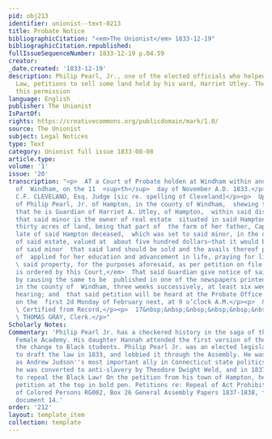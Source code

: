 ```yaml
---
pid: obj213
identifier: unionist--text-0213
title: Probate Notice
bibliographicCitation: "<em>The Unionist</em> 1833-12-19"
bibliographicCitation.republished: 
fullIssueSequenceNumber: 1833-12-19 p.04.59
creator: 
_date.created: '1833-12-19'
description: Philip Pearl, Jr., one of the elected officials who helped pass the Black
  Law, petitions to sell some land held by his ward, Harriet Utley. The court grants
  this permission
language: English
publisher: The Unionist
IsPartOf: 
rights: https://creativecommons.org/publicdomain/mark/1.0/
source: The Unionist
subject: Legal Notices
type: Text
category: Unionist full issue 1833-08-08
article.type: 
volume: '1'
issue: '20'
transcription: "<p>  AT a Court of Probate holden at Windham within and for the district
  of  Windham, on the 11  <sup>th</sup>  day of November A.D. 1833.</p><p>Present,
  C.F. CLEVELAND, Esq. Judge [sic re. spelling of Cleveland]</p><p>  Upon the petition
  of Philip Pearl, Jr. of Hampton, in the county of Windham,  shewing to this court
  that he is Guardian of Harriet A. Utley, of Hampton,  within said district, minor;
  that said minor is the owner of real estate  situated in said Hampton, viz.—about
  thirty acres of land, being that part of  the farm of her father, Capt. Thomas Utley,
  late of said Hampton deceased,  which was set to said minor, in the distribution
  of said estate, valued at  about five hundred dollars—that it would be for the interest
  of said minor  that said land should be sold and the avails thereof put on interest
  of  applied for her education and advancement in life, praying for liberty to sell
  \ said property, for the purposes aforesaid, as per petition on file.</p><p>  <em>It
  is ordered by this Court,</em>  That said Guardian give notice of said application,
  by causing the same to be  published in one of the newspapers printed in Brooklyn,
  in the county of  Windham, three weeks successively, at least six weeks before the
  hearing; and  that said petition will be heard at the Probate Office in said district
  on the  first 2d Monday of February next, at 9 o’clock A.M.</p><p>  &nbsp;&nbsp;&nbsp;&nbsp;&nbsp;&nbsp;&nbsp;&nbsp;&nbsp;&nbsp;&nbsp;&nbsp;&nbsp;&nbsp;&nbsp;&nbsp;&nbsp;&nbsp;&nbsp;&nbsp;&nbsp;&nbsp;&nbsp;
  \ Certified from Record,</p><p>  17&nbsp;&nbsp;&nbsp;&nbsp;&nbsp;&nbsp;&nbsp;&nbsp;&nbsp;&nbsp;&nbsp;&nbsp;&nbsp;&nbsp;&nbsp;&nbsp;&nbsp;&nbsp;&nbsp;&nbsp;&nbsp;&nbsp;&nbsp;&nbsp;&nbsp;&nbsp;&nbsp;&nbsp;&nbsp;&nbsp;&nbsp;&nbsp;&nbsp;&nbsp;&nbsp;&nbsp;&nbsp;&nbsp;&nbsp;&nbsp;&nbsp;&nbsp;&nbsp;
  \ THOMAS GRAY, Clerk.</p>"
Scholarly Notes: 
Commentary: 'Philip Pearl Jr. has a checkered history in the saga of the Canterbury
  Female Academy. His daughter Hannah attended the first version of the Academy, before
  the change to Black students. Philip Pearl Jr. was an elected legislator who helped
  to draft the law in 1833, and lobbied it through the Assembly. He was perceived
  as Andrew Judson''s most important ally in Connecticut state politics. However,
  he was converted to anti-slavery by Theodore Dwight Weld, and in 1837 led the effort
  to repeal the Black Law! On the petition from his town of Hampton, he signed the
  petition at the top in bold pen. Petitions re: Repeal of Act Prohibiting Education
  of Colored Persons RG002, Box 26 General Assembly Papers 1837-1838, folder #16,
  document 14.'
order: '212'
layout: template_item
collection: template
---
```

